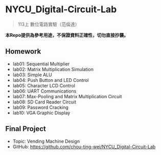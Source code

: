 # NYCU_Digital-Circuit-Lab
> 113上 數位電路實驗（范倫達）

**本Repo提供為參考用途，不保證資料正確性，切勿直接抄襲。**

## Homework
- lab01: Sequential Multiplier
- lab02: Matrix Multiplication Simulation
- lab03: Simple ALU
- lab04: Push Button and LED Control
- lab05: Character LCD Control
- lab06: UART Communications
- lab07: Max-Pooling and Matrix Multiplication Circuit
- lab08: SD Card Reader Circuit
- lab09: Password Cracking
- lab10: VGA Graphic Display

## Final Project
- Topic: Vending Machine Design
- GitHub: https://github.com/chou-ting-wei/NYCU_Digital-Circuit-Lab
